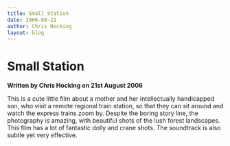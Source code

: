 ```yaml
---
title: Small Station
date: 2006-08-21
author: Chris Hocking
layout: blog
---
```

# Small Station

**Written by Chris Hocking on 21st August 2006**

This is a cute little film about a mother and her intellectually handicapped son, who visit a remote regional train station, so that they can sit around and watch the express trains zoom by. Despite the boring story line, the photography is amazing, with beautiful shots of the lush forest landscapes. This film has a lot of fantastic dolly and crane shots. The soundtrack is also subtle yet very effective.